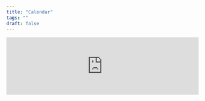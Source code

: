 ```yaml
---
title: "Calendar"
tags: ""
draft: false
---
```


<div style="display: flex; justify-content: center;">
    <iframe src="https://embed.styledcalendar.com/#qGuEOy2M6H21JH69cYI0" title="Styled Calendar" class="styled-calendar-container" style="width: 100%; border: none;" data-cy="calendar-embed-iframe"></iframe>
    <script async type="module" src="https://embed.styledcalendar.com/assets/parent-window.js"></script>
</div>